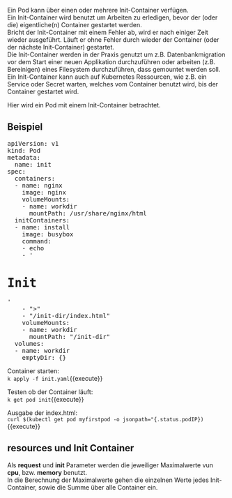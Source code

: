 Ein Pod kann über einen oder mehrere Init-Container verfügen.  
Ein Init-Container wird benutzt um Arbeiten zu erledigen, bevor der (oder die) eigentliche(n) Container gestartet werden.   
Bricht der Init-Container mit einem Fehler ab, wird er nach einiger Zeit wieder ausgeführt. Läuft er ohne Fehler durch wieder der Container (oder der nächste Init-Container) gestartet.   
Die Init-Container werden in der Praxis genutzt um z.B. Datenbankmigration vor dem Start einer neuen Applikation durchzuführen oder arbeiten (z.B. Bereinigen) eines Filesystem durchzuführen, dass gemountet werden soll. Ein Init-Container kann auch auf Kubernetes Ressourcen, wie z.B. ein Service oder Secret warten, welches vom Container benutzt wird, bis der Container gestartet wird.  
   
Hier wird ein Pod mit einem Init-Container betrachtet.   

## Beispiel


<pre class="file" data-filename="init.yaml" data-target="replace">
apiVersion: v1
kind: Pod
metadata:
  name: init
spec:
  containers:
  - name: nginx
    image: nginx
    volumeMounts:
    - name: workdir
      mountPath: /usr/share/nginx/html
  initContainers:
  - name: install
    image: busybox
    command:
    - echo
    - '<html><head><title>Init</title></head><body><h1>Init</h1></body></html>' 
    - ">"
    - "/init-dir/index.html"
    volumeMounts:
    - name: workdir
      mountPath: "/init-dir"
  volumes:
  - name: workdir
    emptyDir: {}
</pre>    
    

Container starten:   
`k apply -f init.yaml`{{execute}}   
   
Testen ob der Container läuft:   
`k get pod init`{{execute}}    
    
Ausgabe der index.html:   
`curl $(kubectl get pod myfirstpod -o jsonpath="{.status.podIP})`{{execute}}

## resources und Init Container
Als **request** und **init** Parameter werden die jeweiliger Maximalwerte vun **cpu**, bzw. **memory** benutzt.   
In die Berechnung der Maximalwerte gehen die einzelnen Werte jedes Init-Container, sowie die Summe über alle Container ein.  



